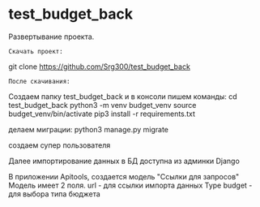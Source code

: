 # test_budget_back

Развертывание проекта.

    Скачать проект:

git clone https://github.com/Srg300/test_budget_back

    После скачивания:
Создаем папку test_budget_back и в консоли пишем команды:
cd test_budget_back
python3 -m venv budget_venv
source budget_venv/bin/activate
pip3 install -r requirements.txt

делаем миграции:
python3 manage.py migrate

создаем супер пользователя

Далее импортирование данных в БД доступна из админки Django

В приложении Apitools, создается модель "Ссылки для запросов"
Модель имеет 2 поля. 
url - для ссылки импорта данных
Type budget - для выбора типа бюджета



